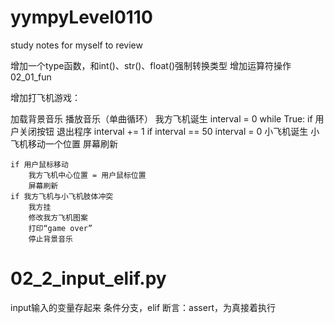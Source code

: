 # yympyLevel0110
study notes for myself to review


增加一个type函数，和int()、str()、float()强制转换类型
增加运算符操作 02_01_fun

增加打飞机游戏：

加载背景音乐
播放音乐（单曲循环）
我方飞机诞生
interval = 0
while True:
	if 用户关闭按钮
		退出程序
	interval += 1
	if interval == 50
		interval = 0
		小飞机诞生
	小飞机移动一个位置
	屏幕刷新

	if 用户鼠标移动
		我方飞机中心位置 = 用户鼠标位置
		屏幕刷新
	if 我方飞机与小飞机肢体冲突
		我方挂
		修改我方飞机图案
		打印“game over”
		停止背景音乐




# 02_2_input_elif.py
input输入的变量存起来
条件分支，elif
断言：assert，为真接着执行
